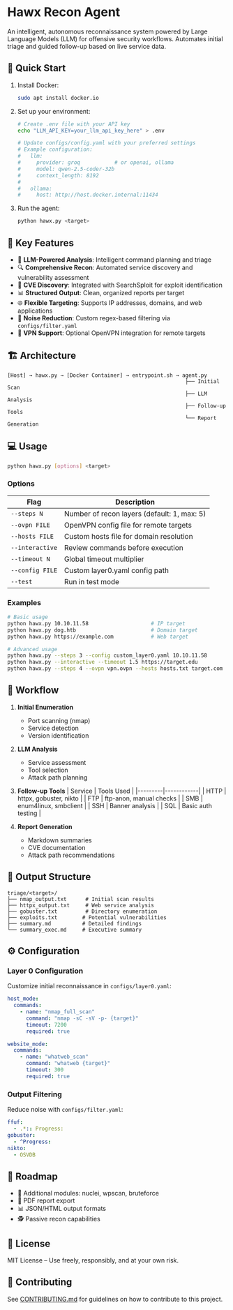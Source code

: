 # Hawx Recon Agent

An intelligent, autonomous reconnaissance system powered by Large Language Models (LLM) for offensive security workflows. Automates initial triage and guided follow-up based on live service data.

## 🚀 Quick Start

1. Install Docker:
   ```bash
   sudo apt install docker.io
   ```

2. Set up your environment:
   ```bash
   # Create .env file with your API key
   echo "LLM_API_KEY=your_llm_api_key_here" > .env

   # Update configs/config.yaml with your preferred settings
   # Example configuration:
   #   llm:
   #     provider: groq           # or openai, ollama
   #     model: qwen-2.5-coder-32b
   #     context_length: 8192
   #
   #   ollama:
   #     host: http://host.docker.internal:11434
   ```

3. Run the agent:
   ```bash
   python hawx.py <target>
   ```

## 🎯 Key Features

- 🤖 **LLM-Powered Analysis**: Intelligent command planning and triage
- 🔍 **Comprehensive Recon**: Automated service discovery and vulnerability assessment
- 🔐 **CVE Discovery**: Integrated with SearchSploit for exploit identification
- 📊 **Structured Output**: Clean, organized reports per target
- 🌐 **Flexible Targeting**: Supports IP addresses, domains, and web applications
- 🧹 **Noise Reduction**: Custom regex-based filtering via `configs/filter.yaml`
- 🔌 **VPN Support**: Optional OpenVPN integration for remote targets

## 🏗️ Architecture

```text
[Host] → hawx.py → [Docker Container] → entrypoint.sh → agent.py
                                                         ├── Initial Scan
                                                         ├── LLM Analysis
                                                         ├── Follow-up Tools
                                                         └── Report Generation
```

## 💻 Usage

```bash
python hawx.py [options] <target>
```

### Options

| Flag            | Description                                          |
|----------------|------------------------------------------------------|
| `--steps N`    | Number of recon layers (default: 1, max: 5)          |
| `--ovpn FILE`  | OpenVPN config file for remote targets               |
| `--hosts FILE` | Custom hosts file for domain resolution              |
| `--interactive`| Review commands before execution                      |
| `--timeout N`  | Global timeout multiplier                            |
| `--config FILE`| Custom layer0.yaml config path                       |
| `--test`       | Run in test mode                                     |

### Examples

```bash
# Basic usage
python hawx.py 10.10.11.58                    # IP target
python hawx.py dog.htb                        # Domain target
python hawx.py https://example.com            # Web target

# Advanced usage
python hawx.py --steps 3 --config custom_layer0.yaml 10.10.11.58
python hawx.py --interactive --timeout 1.5 https://target.edu
python hawx.py --steps 4 --ovpn vpn.ovpn --hosts hosts.txt target.com
```

## 🔄 Workflow

1. **Initial Enumeration**
   - Port scanning (nmap)
   - Service detection
   - Version identification

2. **LLM Analysis**
   - Service assessment
   - Tool selection
   - Attack path planning

3. **Follow-up Tools**
   | Service | Tools Used |
   |---------|------------|
   | HTTP    | httpx, gobuster, nikto |
   | FTP     | ftp-anon, manual checks |
   | SMB     | enum4linux, smbclient |
   | SSH     | Banner analysis |
   | SQL     | Basic auth testing |

4. **Report Generation**
   - Markdown summaries
   - CVE documentation
   - Attack path recommendations

## 📁 Output Structure

```
triage/<target>/
├── nmap_output.txt      # Initial scan results
├── httpx_output.txt     # Web service analysis
├── gobuster.txt         # Directory enumeration
├── exploits.txt        # Potential vulnerabilities
├── summary.md          # Detailed findings
└── summary_exec.md     # Executive summary
```

## ⚙️ Configuration

### Layer 0 Configuration

Customize initial reconnaissance in `configs/layer0.yaml`:

```yaml
host_mode:
  commands:
    - name: "nmap_full_scan"
      command: "nmap -sC -sV -p- {target}"
      timeout: 7200
      required: true

website_mode:
  commands:
    - name: "whatweb_scan"
      command: "whatweb {target}"
      timeout: 300
      required: true
```

### Output Filtering

Reduce noise with `configs/filter.yaml`:

```yaml
ffuf:
  - .*:: Progress:
gobuster:
  - ^Progress:
nikto:
  - OSVDB
```

## 🚀 Roadmap

- 🔬 Additional modules: nuclei, wpscan, bruteforce
- 🧾 PDF report export
- 📊 JSON/HTML output formats
- 🕵️ Passive recon capabilities

## 📄 License

MIT License – Use freely, responsibly, and at your own risk.

## 🤝 Contributing

See [CONTRIBUTING.md](CONTRIBUTING.md) for guidelines on how to contribute to this project.

